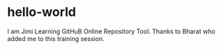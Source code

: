 # hello-world
I am Jimi Learning GitHuB Online Repository Tool.
Thanks to Bharat who added me to this training session.
